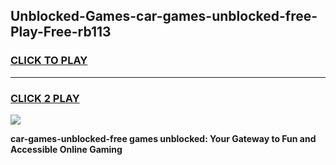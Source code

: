 
## Unblocked-Games-car-games-unblocked-free-Play-Free-rb113
<h3>
<a href="https://premium76.site?title=car-games-unblocked-free&ref=18A1">CLICK TO PLAY</a></h3>
<hr>

<h3>
<a href="https://premium76.site?title=car-games-unblocked-free&ref=18A1">CLICK 2 PLAY</a>
  
</h3>

<a href="https://premium76.site?title=car-games-unblocked-free&ref=18A1"><img src="https://clearcache.store/games.png"></a>


**car-games-unblocked-free games unblocked: Your Gateway to Fun and Accessible Online Gaming**
